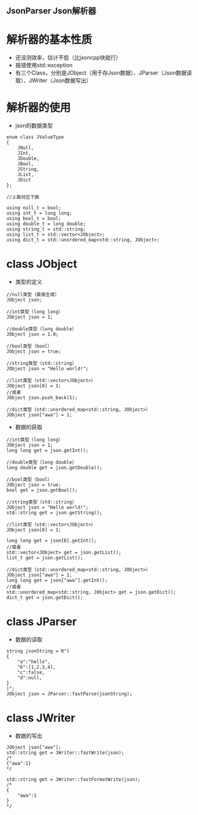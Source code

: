 ﻿## JsonParser Json解析器

# 解析器的基本性质
- 还没测效率，估计不低（比jsoncpp快就行）
- 报错使用std::exception
- 有三个Class，分别是JObject（用于存Json数据）、JParser（Json数据读取）、JWriter（Json数据写出）

# 解析器的使用
- json的数据类型
```
enum class JValueType
{
	JNull,
	JInt,
	JDouble,
	JBool,
	JString,
	JList,
	JDict
};

//上面对应下面

using null_t = bool;
using int_t = long long;
using bool_t = bool;
using double_t = long double;
using string_t = std::string;
using list_t = std::vector<JObject>;
using dict_t = std::unordered_map<std::string, JObject>;
```

# class JObject
- 类型的定义
```
//null类型（直接生成）
JObject json;

//int类型（long long）
JObject json = 1;

//double类型（long double）
JObject json = 1.0;

//bool类型（bool）
JObject json = true;

//string类型（std::string）
JObject json = "Hello world!";

//list类型（std::vector<JObject>）
JObject json[0] = 1;
//或者
JObject json.push_back(1);

//dict类型（std::unordered_map<std::string, JObject>）
JObject json["awa"] = 1;
```
- 数据的获取
```
//int类型（long long）
JObject json = 1;
long long get = json.getInt();

//double类型（long double）
long double get = json.getDouble();

//bool类型（bool）
JObject json = true;
bool get = json.getBool();

//string类型（std::string）
JObject json = "Hello world!";
std::string get = json.getString();

//list类型（std::vector<JObject>）
JObject json[0] = 1;

long long get = json[0].getInt();
//或者
std::vector<JObject> get = json.getList();
list_t get = json.getList();

//dict类型（std::unordered_map<std::string, JObject>）
JObject json["awa"] = 1;
long long get = json["awa"].getInt();
//或者
std::unordered_map<std::string, JObject> get = json.getDict();
dict_t get = json.getDict();
```

# class JParser
- 数据的读取
```
string jsonString = R"(
{
    "a":"hello",
    "b":[1,2,3,4],
    "c":false,
    "d":null,
}
)";
JObject json = JParser::fastParse(jsonString);
```

# class JWriter
- 数据的写出
```
JObject json["awa"];
std::string get = JWriter::fastWrite(json);
/*
{"awa":1}
*/

std::string get = JWriter::fastFormatWrite(json);
/*
{
	"awa":1
}
*/
```